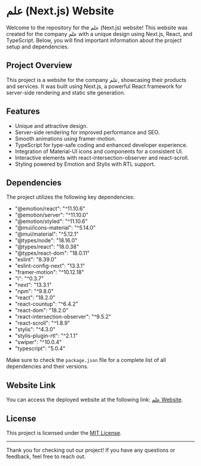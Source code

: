 # علم (Next.js) Website

Welcome to the repository for the علم (Next.js) website! This website was created for the company علم with a unique design using Next.js, React, and TypeScript. Below, you will find important information about the project setup and dependencies.

## Project Overview

This project is a website for the company علم, showcasing their products and services. It was built using Next.js, a powerful React framework for server-side rendering and static site generation.

## Features

- Unique and attractive design.
- Server-side rendering for improved performance and SEO.
- Smooth animations using framer-motion.
- TypeScript for type-safe coding and enhanced developer experience.
- Integration of Material-UI icons and components for a consistent UI.
- Interactive elements with react-intersection-observer and react-scroll.
- Styling powered by Emotion and Stylis with RTL support.

## Dependencies

The project utilizes the following key dependencies:

- "@emotion/react": "^11.10.6"
- "@emotion/server": "^11.10.0"
- "@emotion/styled": "^11.10.6"
- "@mui/icons-material": "^5.14.0"
- "@mui/material": "^5.12.1"
- "@types/node": "18.16.0"
- "@types/react": "18.0.38"
- "@types/react-dom": "18.0.11"
- "eslint": "8.39.0"
- "eslint-config-next": "13.3.1"
- "framer-motion": "^10.12.18"
- "i": "^0.3.7"
- "next": "13.3.1"
- "npm": "^9.8.0"
- "react": "18.2.0"
- "react-countup": "^6.4.2"
- "react-dom": "18.2.0"
- "react-intersection-observer": "^9.5.2"
- "react-scroll": "^1.8.9"
- "stylis": "^4.3.0"
- "stylis-plugin-rtl": "^2.1.1"
- "swiper": "^10.0.4"
- "typescript": "5.0.4"

Make sure to check the `package.json` file for a complete list of all dependencies and their versions.

## Website Link

You can access the deployed website at the following link: [علم Website](https://next-3r88-6pva73934-ibrahimgaber322.vercel.app/).

## License

This project is licensed under the [MIT License](LICENSE).

---

Thank you for checking out our project! If you have any questions or feedback, feel free to reach out.
